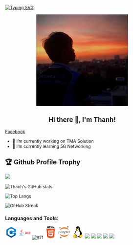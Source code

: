 


[![Typing SVG](https://readme-typing-svg.herokuapp.com?multiline=true&width=500&lines=Welcome+to+my+profile.++++++++++)](https://git.io/typing-svg)

<p align="center">
  <img width="300" height = "300" src="https://github.com/vanthanhnguyen99/vanthanhnguyen99/blob/main/avatar.jpg" />
</p>  
<h2 align="center">Hi there 👋, I'm Thanh!</h2>



<a href="https://fb.com/vanthanhnguyen1999" target="blank">Facebook</a>

- 🔭 I’m currently working on TMA Solution
- 🌱 I’m currently learning 5G Networking

<h2>🏆 Github Profile Trophy</h2>
<img width=800 src="https://github-profile-trophy.vercel.app/?username=vanthanhnguyen99&column=9&theme=gruvbox&no-frame=true"/>

![Thanh's GitHub stats](https://github-readme-stats.vercel.app/api?username=vanthanhnguyen99&show_icons=true&theme=tokyonight)


![Top Langs](https://github-readme-stats.vercel.app/api/top-langs/?username=vanthanhnguyen99&layout=compact&theme=tokyonight)

![GitHub Streak](https://github-readme-streak-stats.herokuapp.com?user=vanthanhnguyen99&theme=neon-palenight&hide_border=true)

<h3 align="left">Languages and Tools:</h3>
<code><img src="https://github.com/vanthanhnguyen99/vanthanhnguyen99/blob/main/pngwing.com.png" alt="bash" width="40" height="40"/></code>
<code><img src="https://github.com/vanthanhnguyen99/vanthanhnguyen99/blob/main/java-icon.png" alt="css3" width="40" height="40"/></code>
<code><img src="https://www.vectorlogo.zone/logos/git-scm/git-scm-icon.svg" alt="git" width="40" height="40"/></code>
<code><img src="https://raw.githubusercontent.com/devicons/devicon/master/icons/html5/html5-original-wordmark.svg" alt="html5" width="40" height="40"/></code>
<code><img src="https://raw.githubusercontent.com/devicons/devicon/master/icons/jupyter/jupyter-original-wordmark.svg" alt="Jupyter" width="40" height="40"/></code>
<code><img src="https://raw.githubusercontent.com/devicons/devicon/master/icons/linux/linux-original.svg" alt="linux" width="40" height="40"/></code>
<code><img height="40" src="https://raw.githubusercontent.com/shinokada/shinokada/master/assets/python.png"></code>
<code><img height="40" src="https://raw.githubusercontent.com/shinokada/shinokada/master/assets/javascript.png"></code>
<code><img height="40" src="https://raw.githubusercontent.com/shinokada/shinokada/master/assets/php.png"></code>
<code><img height="40" src="https://raw.githubusercontent.com/shinokada/shinokada/master/assets/visual-studio-code.png"></code>
<code><img height="40" src="https://raw.githubusercontent.com/shinokada/shinokada/master/assets/vim.png"></code>  
